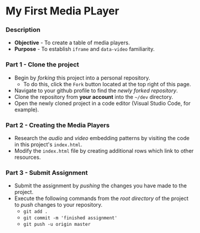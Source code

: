 # My First Media PLayer

### Description
* **Objective** - To create a table of media players.
* **Purpose** - To establish `iframe` and `data-video` familiarity.

### Part 1 - Clone the project
* Begin by _forking_ this project into a personal repository.
   * To do this, click the `Fork` button located at the top right of this page.
* Navigate to your github profile to find the _newly forked repository_.
* Clone the repository from **your account** into the `~/dev` directory.
* Open the newly cloned project in a code editor (Visual Studio Code, for example).

### Part 2 - Creating the Media Players
* Research the _audio_ and _video_ embedding patterns by visiting the code in this project's `index.html`.
* Modify the `index.html` file by creating additional rows which link to other resources.

### Part 3 - Submit Assignment
* Submit the assignment by _pushing_ the changes you have made to the project.
* Execute the following commands from the _root directory_ of the project to _push_ changes to your repository.
    * `git add .`
    * `git commit -m 'finished assignment'`
    * `git push -u origin master`

